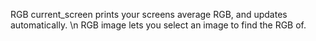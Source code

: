 RGB current_screen prints your screens average RGB, and updates automatically. \n
RGB image lets you select an image to find the RGB of.
